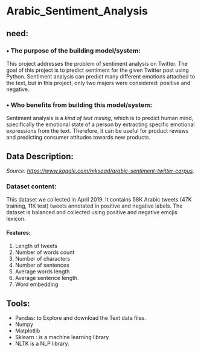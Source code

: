 # Arabic_Sentiment_Analysis
## need:
### •	The purpose of the building model/system:

This project addresses the problem of sentiment analysis on Twitter. The goal of this project is to predict sentiment for the given Twitter post using Python. Sentiment analysis can predict many different emotions attached to the text, but in this project, only two majors were considered: positive and negative. 

### •	Who benefits from building this model/system:

Sentiment analysis is a *kind of text mining*, which is to predict human mind, specifically the emotional state of a person by extracting specific emotional expressions from the text. Therefore, it can be useful for product reviews and predicting consumer attitudes towards new products.

## Data Description:

*Source: https://www.kaggle.com/mksaad/arabic-sentiment-twitter-corpus*.

### Dataset content:
This dataset we collected in April 2019. It contains 58K Arabic tweets (47K training, 11K test) tweets annotated in positive and negative labels. The dataset is balanced and collected using positive and negative emojis lexicon.



#### Features:
1. Length of tweets
2. Number of words count
3. Number of characters
4. Number of sentences
5. Average words length
6. Average sentence length.
7. Word embedding

## Tools:
* Pandas: to Explore and download the Text data files.
*	Numpy
*	Matplotlib
*	Sklearn :  is a machine learning library 
* NLTK  is a NLP library.
